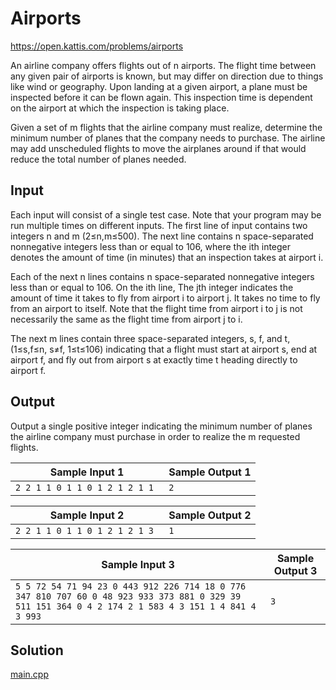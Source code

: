 # Airports

https://open.kattis.com/problems/airports

An airline company offers flights out of n airports. The flight time between any given pair of airports is known, but may differ on direction due to things like wind or geography. Upon landing at a given airport, a plane must be inspected before it can be flown again. This inspection time is dependent on the airport at which the inspection is taking place.

Given a set of m flights that the airline company must realize, determine the minimum number of planes that the company needs to purchase. The airline may add unscheduled flights to move the airplanes around if that would reduce the total number of planes needed.

## Input

Each input will consist of a single test case. Note that your program may be run multiple times on different inputs. The first line of input contains two integers n and m (2≤n,m≤500). The next line contains n space-separated nonnegative integers less than or equal to 106, where the ith integer denotes the amount of time (in minutes) that an inspection takes at airport i.

Each of the next n lines contains n space-separated nonnegative integers less than or equal to 106. On the ith line, The jth integer indicates the amount of time it takes to fly from airport i to airport j. It takes no time to fly from an airport to itself. Note that the flight time from airport i to j is not necessarily the same as the flight time from airport j to i.

The next m lines contain three space-separated integers, s, f, and t, (1≤s,f≤n, s≠f, 1≤t≤106) indicating that a flight must start at airport s, end at airport f, and fly out from airport s at exactly time t heading directly to airport f.

## Output

Output a single positive integer indicating the minimum number of planes the airline company must purchase in order to realize the m requested flights.

| Sample Input 1                 | Sample Output 1 |
| ------------------------------ | --------------- |
| `2 2 1 1 0 1 1 0 1 2 1 2 1 1 ` | `2 `            |

| Sample Input 2                 | Sample Output 2 |
| ------------------------------ | --------------- |
| `2 2 1 1 0 1 1 0 1 2 1 2 1 3 ` | `1 `            |

| Sample Input 3                                               | Sample Output 3 |
| ------------------------------------------------------------ | --------------- |
| `5 5 72 54 71 94 23 0 443 912 226 714 18 0 776 347 810 707 60 0 48 923 933 373 881 0 329 39 511 151 364 0 4 2 174 2 1 583 4 3 151 1 4 841 4 3 993 ` | `3`             |

## Solution

[main.cpp](./main.cpp)
